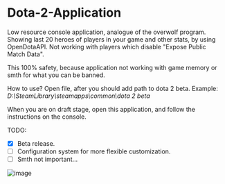# Dota-2-Application

Low resource console application, analogue of the overwolf program. Showing last 20 heroes of players in your game and other stats, by using OpenDotaAPI.
Not working with players which disable "Expose Public Match Data".

This 100% safety, because application not working with game memory or smth for what you can be banned.

How to use?
Open file, after you should add path to dota 2 beta. Example: *D:\\SteamLibrary\steamapps\common\dota 2 beta*

When you are on draft stage, open this application, and follow the instructions on the console.

TODO:
- [x] Beta release.
- [ ] Configuration system for more flexible customization.
- [ ] Smth not important...

![image](https://user-images.githubusercontent.com/60080559/130422421-1cf09989-ef2c-47b7-ad6d-9f246b121452.png)
